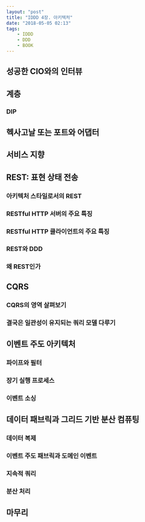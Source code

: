 ```yaml
---
layout: "post"
title: "IDDD 4장. 아키텍처"
date: "2018-05-05 02:13"
tags:
    - IDDD
    - DDD
    - BOOK
---
```


## 성공한 CIO와의 인터뷰

## 계층

### DIP

## 헥사고날 또는 포트와 어댑터

## 서비스 지향

## REST: 표현 상태 전송

### 아키텍처 스타일로서의 REST

### RESTful HTTP 서버의 주요 특징

### RESTful HTTP 클라이언트의 주요 특징

### REST와 DDD

### 왜 REST인가

## CQRS

### CQRS의 영역 살펴보기

### 결국은 일관성이 유지되는 쿼리 모델 다루기

## 이벤트 주도 아키텍처

### 파이프와 필터

### 장기 실행 프로세스

### 이벤트 소싱

## 데이터 패브릭과 그리드 기반 분산 컴퓨팅

### 데이터 복제

### 이벤트 주도 패브릭과 도메인 이벤트

### 지속적 쿼리

### 분산 처리

## 마무리
